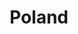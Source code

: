 ---
title: Poland
linktitle: Poland
description: I lived in Poland for most of my life, so that's where I took most photos.

---
